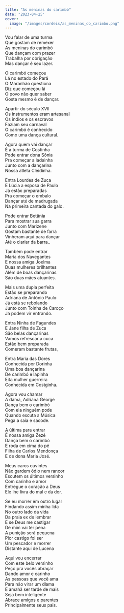```yaml
---
title: "As meninas do carimbó"
date: "2023-04-25"
cover:
  image: "/images/cordeis/as_meninas_do_carimbo.png"
---
```


Vou falar de uma turma  
Que gostam de  remexer  
As meninas do carimbó  
Que dançam com prazer  
Trabalha por obrigação  
Mas dançar é seu lazer.  

O carimbó começou  
Lá no estado do Pará  
O Maranhão questiona  
Diz que começou lá  
O povo não quer saber  
Gosta mesmo é de dançar.  

Apartir do século XVII  
Os instrumentos eram artesanal  
Os índios e os escravos  
Faziam seu carnaval  
O carimbó é conhecido  
Como uma dança cultural.  

Agora quem vai dançar  
É a turma de Costinha  
Pode entrar dona Sônia  
Pra começar a ladainha  
Junto com a dançarina  
Nossa atleta Cleidinha.  

<!-- pagebreak -->

Entra Lourdes de Zuca  
E Lúcia a esposa de Paulo  
Já estão preparadas  
Pra começar o embalo  
Dançar até de madrugada  
Na primeira cantada do galo.  

Pode entrar Betânia  
Para mostrar sua garra  
Junto com Marizene  
Gostam bastante de  farra  
Vinheram aqui para dançar  
Até o clariar da barra..  

Também pode entrar  
Maria dos Navegantes  
E nossa amiga Joelma  
Duas mulheres brilhantes  
Além de boas  dançarinas  
Sáo duas mães atuantes.  

Mais uma dupla perfeita  
Estão se preparando  
Adriana de Antônio Paulo  
Já está se rebolando  
Junto com Toinha de Caroço  
Já podem vir entrando.  

<!-- pagebreak -->

Entra Ninha de Fagundes  
E Jane filha de Zuca  
São belas dançarinas  
Vamos refrescar a cuca  
Estão bem preparada  
Comeram bastante frutas,  

Entra Maria das Dores  
Conhecida por Dorinha  
Uma boa dançarina  
De carimbó e lapinha  
Eita  mulher guerreira  
Conhecida em Costginha.  

Agora vou chamar  
A dama, Adriana George  
Dança bem o carimbó  
Com ela ninguém pode  
Quando escuta a Música  
Pega a saia e sacode.  

A última para entrar  
É nossa amiga Zezé  
Dança bem o carimbó  
E roda em cima do pé  
Filha de Carlos Mendonça  
E de dona Maria José.  

<!-- pagebreak -->

Meus caros ouvintes  
Não gardem ódio nem rancor  
Escutem os últimos versinho  
Com carinho e amor  
Entregue o coração a Deus  
Ele lhe livra do mal e da dor.  

Se eu morrer em outro lugar  
Findando assim minha lida  
No outro lado da vida  
Da praia ex de lembrar  
E se Deus me castigar  
De mim vai ter pena  
A punição será pequena  
Pior castigo foi ser  
Um pescador e morrer  
Distante aqui de Lucena  

Aqui vou encerrar  
Com este belo versinho  
Peço pra vocês abraçar  
Dando amor e carinho  
As pessoas que você ama  
Para não virar um dlama  
E amahã ser tarde de mais  
Seja bem inteligente  
Abrace amigos e parentes  
Principalmente seus pais.  
